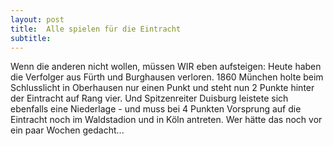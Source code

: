 ```yaml
---
layout: post
title:  Alle spielen für die Eintracht
subtitle:  
---
```


Wenn die anderen nicht wollen, müssen WIR eben aufsteigen: Heute haben die Verfolger aus Fürth und Burghausen verloren. 1860 München holte beim Schlusslicht in Oberhausen nur einen Punkt und steht nun 2 Punkte hinter der Eintracht auf Rang vier. Und Spitzenreiter Duisburg leistete sich ebenfalls eine Niederlage - und muss bei 4 Punkten Vorsprung auf die Eintracht noch im Waldstadion und in Köln antreten. Wer hätte das noch vor ein paar Wochen gedacht...


